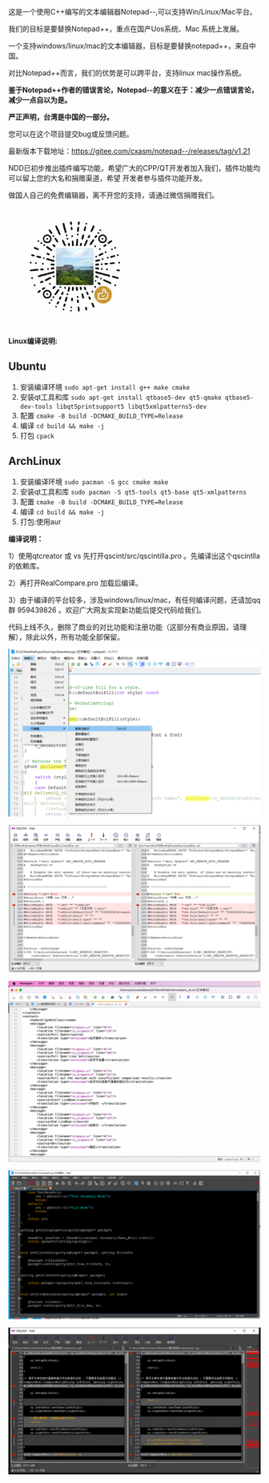 这是一个使用C++编写的文本编辑器Notepad--,可以支持Win/Linux/Mac平台。

我们的目标是要替换Notepad++，重点在国产Uos系统、Mac 系统上发展。

一个支持windows/linux/mac的文本编辑器，目标是要替换notepad++，来自中国。

对比Notepad++而言，我们的优势是可以跨平台，支持linux mac操作系统。

 **鉴于Notepad++作者的错误言论，Notepad--的意义在于：减少一点错误言论，减少一点自以为是。** 

 **严正声明，台湾是中国的一部分。** 

您可以在这个项目提交bug或反馈问题。

最新版本下载地址：https://gitee.com/cxasm/notepad--/releases/tag/v1.21

NDD已初步推出插件编写功能，希望广大的CPP/QT开发者加入我们，插件功能均可以留上您的大名和捐赠渠道，希望
开发者参与插件功能开发。

做国人自己的免费编辑器，离不开您的支持，请通过微信捐赠我们。

![输入图片说明](6688.png)

**Linux编译说明:**

## Ubuntu

1. 安装编译环境 `sudo apt-get install g++ make cmake`
1. 安装qt工具和库 `sudo apt-get install qtbase5-dev qt5-qmake qtbase5-dev-tools libqt5printsupport5 libqt5xmlpatterns5-dev `
1. 配置 `cmake -B build -DCMAKE_BUILD_TYPE=Release`
1. 编译 `cd build && make -j` 
1. 打包 `cpack`

## ArchLinux

1. 安装编译环境 `sudo pacman -S gcc cmake make `
1. 安装qt工具和库 `sudo pacman -S qt5-tools qt5-base qt5-xmlpatterns `
1. 配置 `cmake -B build -DCMAKE_BUILD_TYPE=Release`
1. 编译 `cd build && make -j` 
1. 打包:使用aur

 **编译说明：** 

1）使用qtcreator 或 vs  先打开qscint/src/qscintilla.pro 。先编译出这个qscintlla的依赖库。

2）再打开RealCompare.pro 加载后编译。

3）由于编译的平台较多，涉及windows/linux/mac，有任何编译问题，还请加qq群 959439826 。欢迎广大网友实现新功能后提交代码给我们。

代码上线不久，删除了商业的对比功能和注册功能（这部分有商业原因，请理解），除此以外，所有功能全部保留。

![输入图片说明](png/20221107_160824.png)

![输入图片说明](png/6.png)

![输入图片说明](png/3.png)

![输入图片说明](png/7.png)

![输入图片说明](png/8.png)
